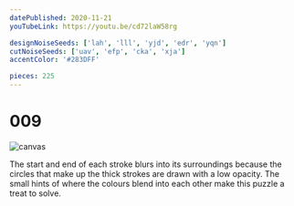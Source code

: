 ```yaml
---
datePublished: 2020-11-21
youTubeLink: https://youtu.be/cd72laW58rg

designNoiseSeeds: ['lah', 'lll', 'yjd', 'edr', 'yqn']
cutNoiseSeeds: ['uav', 'efp', 'cka', 'xja']
accentColor: '#283DFF'

pieces: 225
---
```


# 009

![canvas](https://res.cloudinary.com/abstract-puzzles/image/upload/w_2000/009_lah-lll-yjd-edr-yqn_uav-efp-cka-xja?raw=true)

The start and end of each stroke blurs into its surroundings because the circles that make up the thick strokes are drawn with a low opacity. The small hints of where the colours blend into each other make this puzzle a treat to solve.
